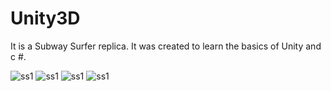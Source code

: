 # Unity3D

It is a Subway Surfer replica. It was created to learn the basics of Unity and c #.


![ss1](https://im7.ezgif.com/tmp/ezgif-7-1b99dd3ea8ef.webp)
![ss1](https://im7.ezgif.com/tmp/ezgif-7-7b52d6d3e5e3.webp)
![ss1](https://im7.ezgif.com/tmp/ezgif-7-9ba26c29a400.webp)
![ss1](https://im7.ezgif.com/tmp/ezgif-7-7131598d2775.webp)

